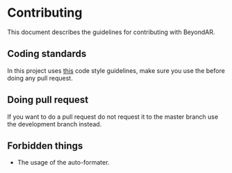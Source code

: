 Contributing
========

This document describes the guidelines for contributing with BeyondAR.

## Coding standards
In this project uses [this](https://source.android.com/source/code-style.html) code style guidelines, make sure you use the before doing any pull request.

## Doing pull request
If you want to do a pull request do not request it to the master branch use the development branch instead.

## Forbidden things

* The usage of the auto-formater.
